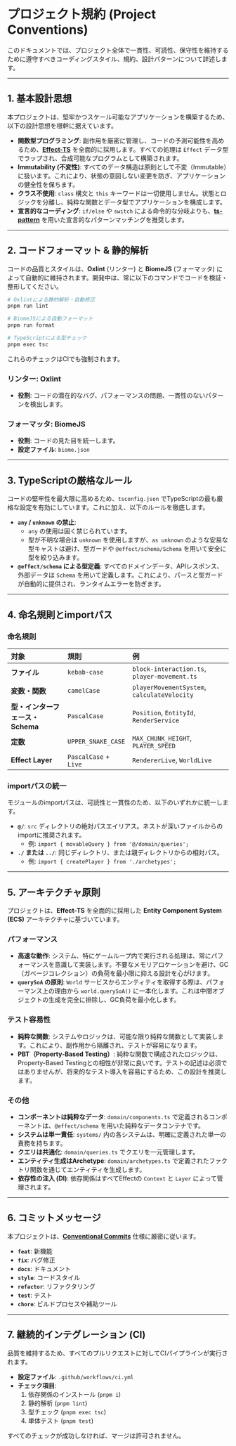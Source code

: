 # プロジェクト規約 (Project Conventions)

このドキュメントでは、プロジェクト全体で一貫性、可読性、保守性を維持するために遵守すべきコーディングスタイル、規約、設計パターンについて詳述します。

---

## 1. 基本設計思想

本プロジェクトは、堅牢かつスケール可能なアプリケーションを構築するため、以下の設計思想を根幹に据えています。

- **関数型プログラミング**: 副作用を厳密に管理し、コードの予測可能性を高めるため、[**Effect-TS**](https://effect.website/) を全面的に採用します。すべての処理は `Effect` データ型でラップされ、合成可能なプログラムとして構築されます。
- **Immutability (不変性)**: すべてのデータ構造は原則として不変（Immutable）に扱います。これにより、状態の意図しない変更を防ぎ、アプリケーションの健全性を保ちます。
- **クラス不使用**: `class` 構文と `this` キーワードは一切使用しません。状態とロジックを分離し、純粋な関数とデータ型でアプリケーションを構成します。
- **宣言的なコーディング**: `if/else` や `switch` による命令的な分岐よりも、[**ts-pattern**](https://github.com/gvergnaud/ts-pattern) を用いた宣言的なパターンマッチングを推奨します。

---

## 2. コードフォーマット & 静的解析

コードの品質とスタイルは、**Oxlint** (リンター) と **BiomeJS** (フォーマッタ) によって自動的に維持されます。開発中は、常に以下のコマンドでコードを検証・整形してください。

```bash
# Oxlintによる静的解析・自動修正
pnpm run lint

# BiomeJSによる自動フォーマット
pnpm run format

# TypeScriptによる型チェック
pnpm exec tsc
```

これらのチェックはCIでも強制されます。

### リンター: Oxlint

- **役割**: コードの潜在的なバグ、パフォーマンスの問題、一貫性のないパターンを検出します。

### フォーマッタ: BiomeJS

- **役割**: コードの見た目を統一します。
- **設定ファイル**: `biome.json`

---

## 3. TypeScriptの厳格なルール

コードの堅牢性を最大限に高めるため、`tsconfig.json` でTypeScriptの最も厳格な設定を有効にしています。これに加え、以下のルールを徹底します。

- **`any` / `unknown` の禁止**:
  - `any` の使用は固く禁じられています。
  - 型が不明な場合は `unknown` を使用しますが、`as unknown` のような安易な型キャストは避け、型ガードや `@effect/schema/Schema` を用いて安全に型を絞り込みます。
- **`@effect/schema` による型定義**: すべてのドメインデータ、APIレスポンス、外部データは `Schema` を用いて定義します。これにより、パースと型ガードが自動的に提供され、ランタイムエラーを防ぎます。

---

## 4. 命名規則とimportパス

### 命名規則

| 対象                             | 規則                  | 例                                           |
| :------------------------------- | :-------------------- | :------------------------------------------- |
| **ファイル**                     | `kebab-case`          | `block-interaction.ts`, `player-movement.ts` |
| **変数・関数**                   | `camelCase`           | `playerMovementSystem`, `calculateVelocity`  |
| **型・インターフェース・Schema** | `PascalCase`          | `Position`, `EntityId`, `RenderService`      |
| **定数**                         | `UPPER_SNAKE_CASE`    | `MAX_CHUNK_HEIGHT`, `PLAYER_SPEED`           |
| **Effect Layer**                 | `PascalCase` + `Live` | `RendererLive`, `WorldLive`                  |

### importパスの統一

モジュールのimportパスは、可読性と一貫性のため、以下のいずれかに統一します。

- **`@/`**: `src` ディレクトリの絶対パスエイリアス。ネストが深いファイルからのimportに推奨されます。
  - 例: `import { movableQuery } from '@/domain/queries';`
- **`./` または `../`**: 同じディレクトリ、または親ディレクトリからの相対パス。
  - 例: `import { createPlayer } from './archetypes';`

---

## 5. アーキテクチャ原則

プロジェクトは、**Effect-TS** を全面的に採用した **Entity Component System (ECS)** アーキテクチャに基づいています。

### パフォーマンス

- **高速な動作**: システム、特にゲームループ内で実行される処理は、常にパフォーマンスを意識して実装します。不要なメモリアロケーションを避け、GC（ガベージコレクション）の負荷を最小限に抑える設計を心がけます。
- **`querySoA` の原則**: `World` サービスからエンティティを取得する際は、パフォーマンス上の理由から `world.querySoA()` に一本化します。これは中間オブジェクトの生成を完全に排除し、GC負荷を最小化します。

### テスト容易性

- **純粋な関数**: システムやロジックは、可能な限り純粋な関数として実装します。これにより、副作用から隔離され、テストが容易になります。
- **PBT（Property-Based Testing）**: 純粋な関数で構成されたロジックは、Property-Based Testingとの相性が非常に良いです。テストの記述は必須ではありませんが、将来的なテスト導入を容易にするため、この設計を推奨します。

### その他

- **コンポーネントは純粋なデータ**: `domain/components.ts` で定義されるコンポーネントは、`@effect/schema` を用いた純粋なデータコンテナです。
- **システムは単一責任**: `systems/` 内の各システムは、明確に定義された単一の責務を持ちます。
- **クエリは共通化**: `domain/queries.ts` でクエリを一元管理します。
- **エンティティ生成はArchetype**: `domain/archetypes.ts` で定義されたファクトリ関数を通じてエンティティを生成します。
- **依存性の注入 (DI)**: 依存関係はすべてEffectの `Context` と `Layer` によって管理されます。

---

## 6. コミットメッセージ

本プロジェクトは、[**Conventional Commits**](https://www.conventionalcommits.org/) 仕様に厳密に従います。

- **`feat`**: 新機能
- **`fix`**: バグ修正
- **`docs`**: ドキュメント
- **`style`**: コードスタイル
- **`refactor`**: リファクタリング
- **`test`**: テスト
- **`chore`**: ビルドプロセスや補助ツール

---

## 7. 継続的インテグレーション (CI)

品質を維持するため、すべてのプルリクエストに対してCIパイプラインが実行されます。

- **設定ファイル**: `.github/workflows/ci.yml`
- **チェック項目**:
  1.  依存関係のインストール (`pnpm i`)
  2.  静的解析 (`pnpm lint`)
  3.  型チェック (`pnpm exec tsc`)
  4.  単体テスト (`pnpm test`)

すべてのチェックが成功しなければ、マージは許可されません。
